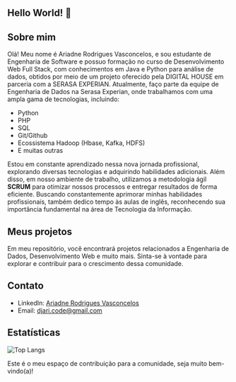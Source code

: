## Hello World! 👋

## Sobre mim
Olá! Meu nome é Ariadne Rodrigues Vasconcelos, e sou estudante de Engenharia de Software e possuo formação no curso de Desenvolvimento Web Full Stack, com conhecimentos em Java e Python para análise de dados, obtidos por meio de um projeto oferecido pela DIGITAL HOUSE em parceria com a SERASA EXPERIAN. Atualmente, faço parte da equipe de Engenharia de Dados na Serasa Experian, onde trabalhamos com uma ampla gama de tecnologias, incluindo:

- Python
- PHP
- SQL
- Git/Github
- Ecossistema Hadoop (Hbase, Kafka, HDFS)
- E muitas outras

Estou em constante aprendizado nessa nova jornada profissional, explorando diversas tecnologias e adquirindo habilidades adicionais. Além disso, em nosso ambiente de trabalho, utilizamos a metodologia ágil **SCRUM** para otimizar nossos processos e entregar resultados de forma eficiente. Buscando constantemente aprimorar minhas habilidades profissionais, também dedico tempo às aulas de inglês, reconhecendo sua importância fundamental na área de Tecnologia da Informação.

## Meus projetos
Em meu repositório, você encontrará projetos relacionados a Engenharia de Dados, Desenvolvimento Web e muito mais. Sinta-se à vontade para explorar e contribuir para o crescimento dessa comunidade.

## Contato
- LinkedIn: [Ariadne Rodrigues Vasconcelos](https://www.linkedin.com/in/devari)
- Email: djari.code@gmail.com
  
## Estatísticas
![Top Langs](https://github-readme-stats.vercel.app/api/top-langs/?username=AriRVasc&layout=compact&theme=dark)


Este é o meu espaço de contribuição para a comunidade, seja muito bem-vindo(a)!
